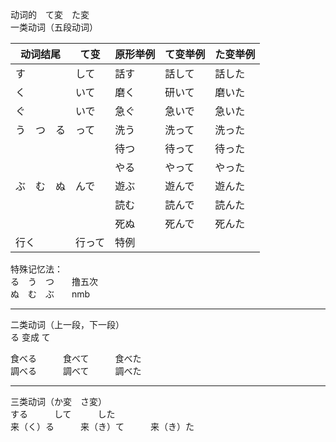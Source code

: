 动词的　て変　た変　  
一类动词（五段动词）

|动词结尾|て变|原形举例|て变举例|た变举例|
|-|-|-|-|-|
|す|して|話す|話して|話した|
|く|いて|磨く|研いて|磨いた|
|ぐ|いで|急ぐ|急いで|急いた|
|う　つ　る|って|洗う|洗って|洗った|
|　|　|待つ|待って|待った|
|　|　|やる|やって|やった|
|ぶ　む　ぬ|んで|遊ぶ|遊んで|遊んた|
|　|　|読む|読んで|読んた|
|　|　|死ぬ|死んで|死んた|
|行く|行って|特例|||

特殊记忆法：  
る　う　つ　　撸五次  
ぬ　む　ぶ　　nmb  

---
二类动词（上一段，下一段）  
る 变成 て  

食べる　　　食べて　　　食べた  
調べる　　　調べて　　　調べた

---
三类动词（か変　さ変）  
する　　　して　　　した  
来（く）る　　　来（き）て　　　来（き）た   

